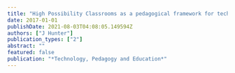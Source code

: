 ```yaml
---
title: "High Possibility Classrooms as a pedagogical framework for technology integration in classrooms: an inquiry in two Australian secondary schools"
date: 2017-01-01
publishDate: 2021-08-03T04:08:05.149594Z
authors: ["J Hunter"]
publication_types: ["2"]
abstract: ""
featured: false
publication: "*Technology, Pedagogy and Education*"
---
```


